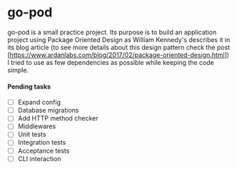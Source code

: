 go-pod
===========

go-pod is a small practice project. Its purpose is to build an application project using Package Oriented Design as 
William Kennedy's describes it in its blog article (to see more details about this design pattern check the post [https://www.ardanlabs.com/blog/2017/02/package-oriented-design.html])
I tried to use as few dependencies as possible while keeping the code simple.


#### Pending tasks

- [ ] Expand config
- [ ] Database migrations
- [ ] Add HTTP method checker
- [ ] Middlewares
- [ ] Unit tests
- [ ] Integration tests
- [ ] Acceptance tests
- [ ] CLI interaction